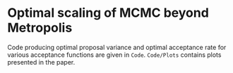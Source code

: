 # Optimal scaling of MCMC beyond Metropolis

Code producing optimal proposal variance and optimal acceptance rate for various acceptance functions are given in `Code`. `Code/Plots` contains plots presented in the paper.

